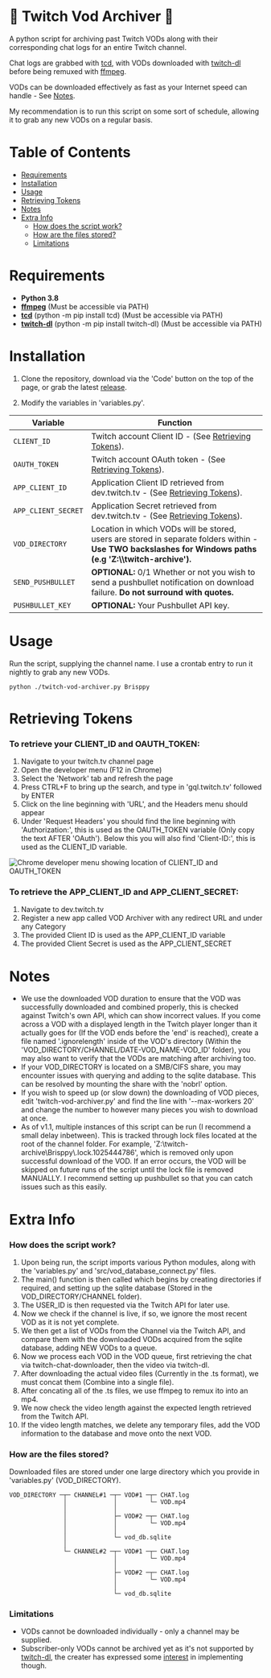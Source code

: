 ﻿# 📁 Twitch Vod Archiver 📁
A python script for archiving past Twitch VODs along with their corresponding chat logs for an entire Twitch channel.

Chat logs are grabbed with [tcd](https://github.com/PetterKraabol/Twitch-Chat-Downloader), with VODs downloaded with [twitch-dl](https://github.com/ihabunek/twitch-dl) before being remuxed with [ffmpeg](https://ffmpeg.org/).

VODs can be downloaded effectively as fast as your Internet speed can handle - See [Notes](#notes).

My recommendation is to run this script on some sort of schedule, allowing it to grab any new VODs on a regular basis.


Table of Contents
=================

  * [Requirements](#requirements)
  * [Installation](#installation)
  * [Usage](#usage)
  * [Retrieving Tokens](#retrieving-tokens)
  * [Notes](#notes)
  * [Extra Info](#extra-info)
    * [How does the script work?](#how-does-the-script-work)
    * [How are the files stored?](#how-are-the-files-stored)
    * [Limitations](#limitations)

# Requirements
* **Python 3.8**
* **[ffmpeg](https://ffmpeg.org/)** (Must be accessible via PATH)
* **[tcd](https://github.com/PetterKraabol/Twitch-Chat-Downloader)** (python -m pip install tcd) (Must be accessible via PATH)
* **[twitch-dl](https://github.com/ihabunek/twitch-dl)** (python -m pip install twitch-dl) (Must be accessible via PATH)

# Installation
1. Clone the repository, download via the 'Code' button on the top of the page, or grab the latest [release](https://github.com/Brisppy/twitch-vod-archiver/releases/latest).

2. Modify the variables in 'variables.py'.

| Variable | Function |
|-------|------|
|```CLIENT_ID```|Twitch account Client ID - (See [Retrieving Tokens](#retrieving-tokens)).
|```OAUTH_TOKEN```|Twitch account OAuth token - (See [Retrieving Tokens](#retrieving-tokens)).
|```APP_CLIENT_ID```|Application Client ID retrieved from dev.twitch.tv - (See [Retrieving Tokens](#retrieving-tokens)).
|```APP_CLIENT_SECRET```|Application Secret retrieved from dev.twitch.tv - (See [Retrieving Tokens](#retrieving-tokens)).
|```VOD_DIRECTORY```|Location in which VODs will be stored, users are stored in separate folders within - **Use TWO backslashes for Windows paths (e.g 'Z:\\\twitch-archive').**
|```SEND_PUSHBULLET```|**OPTIONAL:** 0/1 Whether or not you wish to send a pushbullet notification on download failure. **Do not surround with quotes.**
|```PUSHBULLET_KEY```|**OPTIONAL:** Your Pushbullet API key.

# Usage
Run the script, supplying the channel name. I use a crontab entry to run it nightly to grab any new VODs.

```python ./twitch-vod-archiver.py Brisppy```

# Retrieving Tokens
### To retrieve your CLIENT_ID and OAUTH_TOKEN:
1. Navigate to your twitch.tv channel page
2. Open the developer menu (F12 in Chrome)
3. Select the 'Network' tab and refresh the page
4. Press CTRL+F to bring up the search, and type in 'gql.twitch.tv' followed by ENTER
5. Click on the line beginning with 'URL', and the Headers menu should appear
6. Under 'Request Headers' you should find the line beginning with 'Authorization:', this is used as the OAUTH_TOKEN variable (Only copy the text AFTER 'OAuth'). Below this you will also find 'Client-ID:', this is used as the CLIENT_ID variable.

![Chrome developer menu showing location of CLIENT_ID and OAUTH_TOKEN](https://i.imgur.com/y3h1sRz.jpg)

### To retrieve the APP_CLIENT_ID and APP_CLIENT_SECRET:
1. Navigate to dev.twitch.tv
2. Register a new app called VOD Archiver with any redirect URL and under any Category
3. The provided Client ID is used as the APP_CLIENT_ID variable
4. The provided Client Secret is used as the APP_CLIENT_SECRET

# Notes
* We use the downloaded VOD duration to ensure that the VOD was successfully downloaded and combined properly, this is checked against Twitch's own API, which can show incorrect values. If you come across a VOD with a displayed length in the Twitch player longer than it actually goes for (If the VOD ends before the 'end' is reached), create a file named '.ignorelength' inside of the VOD's directory (Within the 'VOD_DIRECTORY/CHANNEL/DATE-VOD_NAME-VOD_ID' folder), you may also want to verify that the VODs are matching after archiving too.
* If your VOD_DIRECTORY is located on a SMB/CIFS share, you may encounter issues with querying and adding to the sqlite database. This can be resolved by mounting the share with the 'nobrl' option.
* If you wish to speed up (or slow down) the downloading of VOD pieces, edit  'twitch-vod-archiver.py' and find the line with '--max-workers 20' and change the number to however many pieces you wish to download at once.
* As of v1.1, multiple instances of this script can be run (I recommend a small delay inbetween). This is tracked through lock files located at the root of the channel folder. For example, 'Z:\\twitch-archive\\Brisppy\\.lock.1025444786', which is removed only upon successful download of the VOD. If an error occurs, the VOD will be skipped on future runs of the script until the lock file is removed MANUALLY. I recommend setting up pushbullet so that you can catch issues such as this easily.

# Extra Info
### How does the script work?
1. Upon being run, the script imports various Python modules, along with the 'variables.py' and 'src/vod_database_connect.py' files.
2. The main() function is then called which begins by creating directories if required, and setting up the sqlite database (Stored in the VOD_DIRECTORY/CHANNEL folder).
3. The USER_ID is then requested via the Twitch API for later use.
4. Now we check if the channel is live, if so, we ignore the most recent VOD as it is not yet complete.
5. We then get a list of VODs from the Channel via the Twitch API, and compare them with the downloaded VODs acquired from the sqlite database, adding NEW VODs to a queue.
6. Now we process each VOD in the VOD queue, first retrieving the chat via twitch-chat-downloader, then the video via twitch-dl.
7. After downloading the actual video files (Currently in the .ts format), we must concat them (Combine into a single file).
8. After concating all of the .ts files, we use ffmpeg to remux ito into an mp4.
9. We now check the video length against the expected length retrieved from the Twitch API.
9. If the video length matches, we delete any temporary files, add the VOD information to the database and move onto the next VOD.

### How are the files stored?
Downloaded files are stored under one large directory which you provide in 'variables.py' (VOD_DIRECTORY).

    VOD_DIRECTORY ─┬─ CHANNEL#1 ─┬─ VOD#1 ─┬─ CHAT.log
                   │             │         └─ VOD.mp4
                   │             │
                   │             ├─ VOD#2 ─┬─ CHAT.log
                   │             │         └─ VOD.mp4
                   │             │
                   │             └─ vod_db.sqlite
                   │
                   └─ CHANNEL#2 ─┬─ VOD#1 ─┬─ CHAT.log
                                 │         └─ VOD.mp4
                                 │
                                 ├─ VOD#2 ─┬─ CHAT.log
                                 │         └─ VOD.mp4
                                 │
                                 └─ vod_db.sqlite

### Limitations
* VODs cannot be downloaded individually - only a channel may be supplied.
* Subscriber-only VODs cannot be archived yet as it's not supported by [twitch-dl](https://github.com/ihabunek/twitch-dl), the creater has expressed some [interest](https://github.com/ihabunek/twitch-dl/issues/48) in implementing though.
